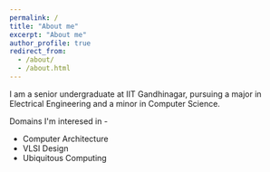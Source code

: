 ```yaml
---
permalink: /
title: "About me"
excerpt: "About me"
author_profile: true
redirect_from: 
  - /about/
  - /about.html
---
```


I am a senior undergraduate at IIT Gandhinagar, pursuing a major in Electrical Engineering and a minor in Computer Science. 

Domains I'm interesed in - 

- Computer Architecture
- VLSI Design
- Ubiquitous Computing



